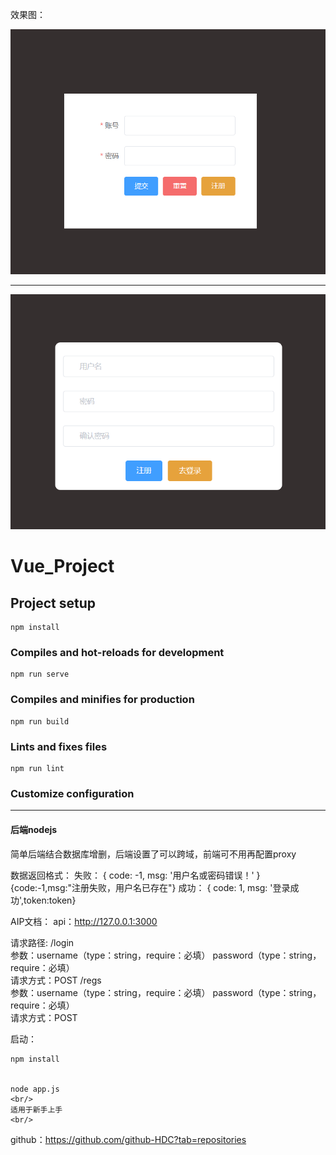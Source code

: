 效果图：

<img src="./imgs/1.png" alt="加载失败"/>
<hr>

<img src="./imgs/2.png" alt="加载失败"/>


# Vue_Project

## Project setup

```
npm install
```

### Compiles and hot-reloads for development

```
npm run serve
```

### Compiles and minifies for production

```
npm run build
```

### Lints and fixes files

```
npm run lint
```

### Customize configuration


---



#### 后端nodejs
简单后端结合数据库增删，后端设置了可以跨域，前端可不用再配置proxy

数据返回格式：
失败：
    { code: -1, msg: '用户名或密码错误！' }
    {code:-1,msg:"注册失败，用户名已存在"}
成功：
    { code: 1, msg: '登录成功',token:token}




AIP文档：
    api：http://127.0.0.1:3000   




请求路径:
    /login  
        参数：username（type：string，require：必填） password（type：string，require：必填）  
        请求方式：POST
    /regs     
        参数：username（type：string，require：必填） password（type：string，require：必填）  
        请求方式：POST


启动： 
   
    npm install 
    
    
    node app.js
    <br/>
    适用于新手上手
    <br/>
    
github：<a href="https://github.com/github-HDC?tab=repositories">https://github.com/github-HDC?tab=repositories</a>

